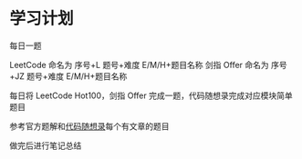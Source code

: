 # 学习计划

每日一题

LeetCode 命名为 序号+L 题号+难度 E/M/H+题目名称
剑指 Offer 命名为 序号+JZ 题号+难度 E/M/H+题目名称

每日将 LeetCode Hot100，剑指 Offer 完成一题，代码随想录完成对应模块简单题目

参考官方题解和[代码随想录](https://www.programmercarl.com/)每个有文章的题目

做完后进行笔记总结
